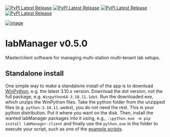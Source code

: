 [![PyPI Latest Release](https://img.shields.io/pypi/v/labManager-admin-server.svg?label=pypi%20labManager-admin-server)](https://pypi.org/project/labManager-admin-server/)
[![PyPI Latest Release](https://img.shields.io/pypi/v/labManager-client.svg?label=pypi%20labManager-client)](https://pypi.org/project/labManager-client/)
[![PyPI Latest Release](https://img.shields.io/pypi/v/labManager-common.svg?label=pypi%20labManager-common)](https://pypi.org/project/labManager-common/)
[![PyPI Latest Release](https://img.shields.io/pypi/v/labManager-master.svg?label=pypi%20labManager-master)](https://pypi.org/project/labManager-master/)

[![image](https://img.shields.io/pypi/pyversions/labManager-master.svg)](https://pypi.org/project/labManager-master/)

# labManager v0.5.0
Master/client software for managing multi-station multi-tenant lab setups.

## Standalone install
One simple way to make a standalone install of the app is to download [WinPython](https://winpython.github.io/), e.g. the latest 3.10.x version.
Download the dot version, not the full package, e.g. `Winpython64-3.10.11.1dot`.
Run the downloaded exe, which unzips the WinPython files. Take the python folder from the unzipped files (e.g. `python-3.10.11.amd64`), you do not
need the rest. This is your python distribution. Put it where you want on the disk.
Then, install the wanted labManager packages into it using, e.g., `.\python.exe -m pip install labManager-client` and finally use the `python.exe`
in the folder to execute your script, such as one of the [example scripts](example_scripts).
